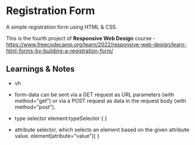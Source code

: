 # Registration Form

A simple registration form using HTML & CSS.

This is the fourth project of **Responsive Web Design** course - https://www.freecodecamp.org/learn/2022/responsive-web-design/learn-html-forms-by-building-a-registration-form/

## Learnings & Notes

- vh

- form-data can be sent via a GET request as URL parameters (with method="get") or via a POST request as data in the request body (with method="post").

- type selector
  element:typeSelector {
  }

- attribute selector, which selects an element based on the given attribute value.
  element[atribute="value"]{
  }
